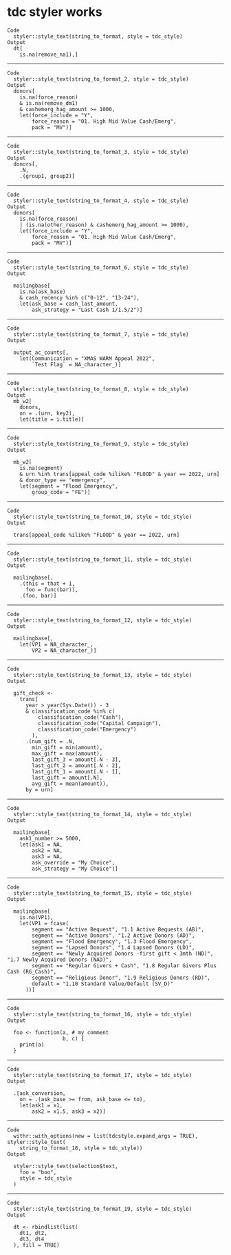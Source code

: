 # tdc styler works

    Code
      styler::style_text(string_to_format, style = tdc_style)
    Output
      dt[
        is.na(remove_na1),]

---

    Code
      styler::style_text(string_to_format_2, style = tdc_style)
    Output
      donors[
        is.na(force_reason)
        & is.na(remove_dm1)
        & cashemerg_hag_amount >= 1000,
        let(force_include = "Y",
            force_reason = "01. High Mid Value Cash/Emerg",
            pack = "MV")]

---

    Code
      styler::style_text(string_to_format_3, style = tdc_style)
    Output
      donors[,
        .N,
        .(group1, group2)]

---

    Code
      styler::style_text(string_to_format_4, style = tdc_style)
    Output
      donors[
        is.na(force_reason)
        | (is.na(other_reason) & cashemerg_hag_amount >= 1000),
        let(force_include = "Y",
            force_reason = "01. High Mid Value Cash/Emerg",
            pack = "MV")]

---

    Code
      styler::style_text(string_to_format_6, style = tdc_style)
    Output
      
      mailingbase[
        is.na(ask_base)
        & cash_recency %in% c("0-12", "13-24"),
        let(ask_base = cash_last_amount,
            ask_strategy = "Last Cash 1/1.5/2")]

---

    Code
      styler::style_text(string_to_format_7, style = tdc_style)
    Output
      
      output_ac_counts[,
        let(Communication = "XMAS WARM Appeal 2022",
            `Test Flag` = NA_character_)]

---

    Code
      styler::style_text(string_to_format_8, style = tdc_style)
    Output
      mb_w2[
        donors,
        on = .(urn, key2),
        let(title = i.title)]

---

    Code
      styler::style_text(string_to_format_9, style = tdc_style)
    Output
      
      mb_w2[
        is.na(segment)
        & urn %in% trans[appeal_code %ilike% "FLOOD" & year == 2022, urn]
        & donor_type == "emergency",
        let(segment = "Flood Emergency",
            group_code = "FE")]

---

    Code
      styler::style_text(string_to_format_10, style = tdc_style)
    Output
      
      trans[appeal_code %ilike% "FLOOD" & year == 2022, urn]

---

    Code
      styler::style_text(string_to_format_11, style = tdc_style)
    Output
      
      mailingbase[,
        .(this = that + 1,
          foo = func(bar)),
        .(foo, bar)]

---

    Code
      styler::style_text(string_to_format_12, style = tdc_style)
    Output
      
      mailingbase[,
        let(VP1 = NA_character_,
            VP2 = NA_character_)]

---

    Code
      styler::style_text(string_to_format_13, style = tdc_style)
    Output
      
      gift_check <-
        trans[
          year > year(Sys.Date()) - 3
          & classification_code %in% c(
              classification_code("Cash"),
              classification_code("Capital Campaign"),
              classification_code("Emergency")
            ),
          .(num_gift = .N,
            min_gift = min(amount),
            max_gift = max(amount),
            last_gift_3 = amount[.N - 3],
            last_gift_2 = amount[.N - 2],
            last_gift_1 = amount[.N - 1],
            last_gift = amount[.N],
            avg_gift = mean(amount)),
          by = urn]

---

    Code
      styler::style_text(string_to_format_14, style = tdc_style)
    Output
      
      mailingbase[
        ask1_number >= 5000,
        let(ask1 = NA,
            ask2 = NA,
            ask3 = NA,
            ask_override = "My Choice",
            ask_strategy = "My Choice")]

---

    Code
      styler::style_text(string_to_format_15, style = tdc_style)
    Output
      
      mailingbase[
        is.na(VP1),
        let(VP1 = fcase(
            segment == "Active Bequest", "1.1 Active Bequests (AB)",
            segment == "Active Donors", "1.2 Active Donors (AD)",
            segment == "Flood Emergency", "1.3 Flood Emergency",
            segment == "Lapsed Donors", "1.4 Lapsed Donors (LD)",
            segment == "Newly Acquired Donors -first gift < 3mth (ND)", "1.7 Newly Acquired Donors (NAD)",
            segment == "Regular Givers + Cash", "1.8 Regular Givers Plus Cash (RG_Cash)",
            segment == "Religious Donor", "1.9 Religious Donors (RD)",
            default = "1.10 Standard Value/Default (SV_D)"
          ))]

---

    Code
      styler::style_text(string_to_format_16, style = tdc_style)
    Output
      
      foo <- function(a, # my comment
                      b, c) {
        print(a)
      }

---

    Code
      styler::style_text(string_to_format_17, style = tdc_style)
    Output
      
      .[ask_conversion,
        on = .(ask_base >= from, ask_base <= to),
        let(ask1 = x1,
            ask2 = x1.5, ask3 = x2)]

---

    Code
      withr::with_options(new = list(tdcstyle.expand_args = TRUE), styler::style_text(
        string_to_format_18, style = tdc_style))
    Output
      
      styler::style_text(selection$text,
        foo = "boo",
        style = tdc_style
      )

---

    Code
      styler::style_text(string_to_format_19, style = tdc_style)
    Output
      
      dt <- rbindlist(list(
        dt1, dt2,
        dt3, dt4
      ), fill = TRUE)

